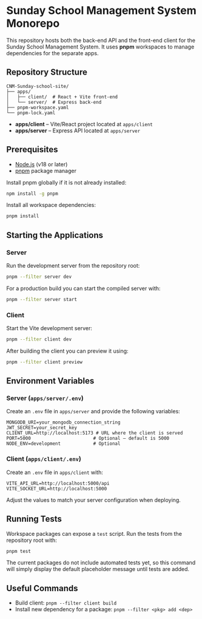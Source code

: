 # Sunday School Management System Monorepo

This repository hosts both the back-end API and the front-end client for the Sunday School Management System. It uses **pnpm** workspaces to manage dependencies for the separate apps.

## Repository Structure

```
CNM-Sunday-school-site/
├── apps/
│   ├── client/  # React + Vite front-end
│   └── server/  # Express back-end
├── pnpm-workspace.yaml
└── pnpm-lock.yaml
```

- **apps/client** – Vite/React project located at `apps/client`
- **apps/server** – Express API located at `apps/server`

## Prerequisites

- [Node.js](https://nodejs.org/) (v18 or later)
- [pnpm](https://pnpm.io/) package manager

Install pnpm globally if it is not already installed:

```bash
npm install -g pnpm
```

Install all workspace dependencies:

```bash
pnpm install
```

## Starting the Applications

### Server

Run the development server from the repository root:

```bash
pnpm --filter server dev
```

For a production build you can start the compiled server with:

```bash
pnpm --filter server start
```

### Client

Start the Vite development server:

```bash
pnpm --filter client dev
```

After building the client you can preview it using:

```bash
pnpm --filter client preview
```

## Environment Variables

### Server (`apps/server/.env`)
Create an `.env` file in `apps/server` and provide the following variables:

```
MONGODB_URI=your_mongodb_connection_string
JWT_SECRET=your_secret_key
CLIENT_URL=http://localhost:5173 # URL where the client is served
PORT=5000                       # Optional – default is 5000
NODE_ENV=development            # Optional
```

### Client (`apps/client/.env`)
Create an `.env` file in `apps/client` with:

```
VITE_API_URL=http://localhost:5000/api
VITE_SOCKET_URL=http://localhost:5000
```

Adjust the values to match your server configuration when deploying.

## Running Tests

Workspace packages can expose a `test` script. Run the tests from the repository root with:

```bash
pnpm test
```

The current packages do not include automated tests yet, so this command will simply display the default placeholder message until tests are added.

## Useful Commands

- Build client: `pnpm --filter client build`
- Install new dependency for a package: `pnpm --filter <pkg> add <dep>`

